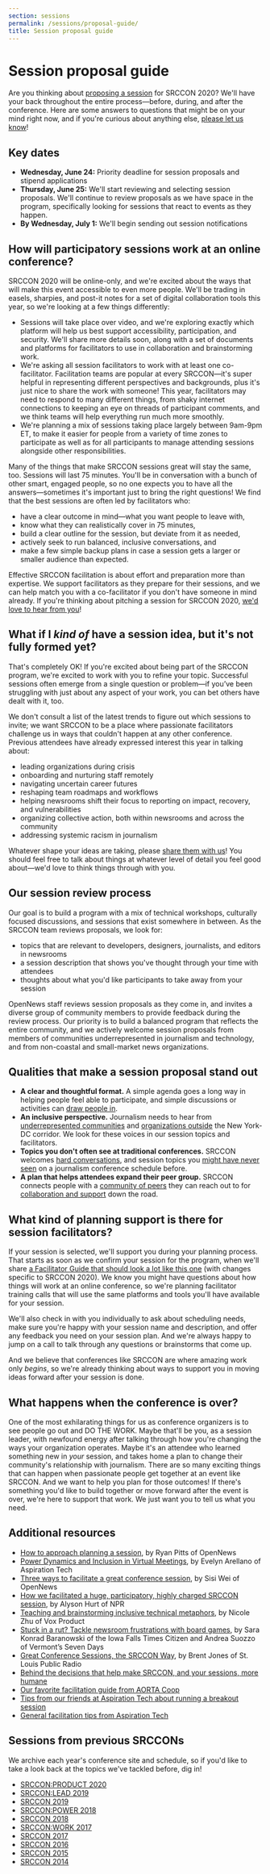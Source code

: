 ```yaml
---
section: sessions
permalink: /sessions/proposal-guide/
title: Session proposal guide
---
```


# Session proposal guide

Are you thinking about [proposing a session](/participation/form) for SRCCON 2020? We'll have your back throughout the entire process—before, during, and after the conference. Here are some answers to questions that might be on your mind right now, and if you're curious about anything else, [please let us know](mailto:srccon@opennews.org)!

## Key dates

* **Wednesday, June 24:** Priority deadline for session proposals and stipend applications
* **Thursday, June 25:** We'll start reviewing and selecting session proposals. We'll continue to review proposals as we have space in the program, specifically looking for sessions that react to events as they happen.
* **By Wednesday, July 1:** We'll begin sending out session notifications

## How will participatory sessions work at an online conference?

SRCCON 2020 will be online-only, and we're excited about the ways that will make this event accessible to even more people. We'll be trading in easels, sharpies, and post-it notes for a set of digital collaboration tools this year, so we're looking at a few things differently:

* Sessions will take place over video, and we're exploring exactly which platform will help us best support accessibility, participation, and security. We'll share more details soon, along with a set of documents and platforms for facilitators to use in collaboration and brainstorming work.
* We're asking all session facilitators to work with at least one co-facilitator. Facilitation teams are popular at every SRCCON—it's super helpful in representing different perspectives and backgrounds, plus it's just nice to share the work with someone! This year, facilitators may need to respond to many different things, from shaky internet connections to keeping an eye on threads of participant comments, and we think teams will help everything run much more smoothly.
* We're planning a mix of sessions taking place largely between 9am-9pm ET, to make it easier for people from a variety of time zones to participate as well as for all participants to manage attending sessions alongside other responsibilities.

Many of the things that make SRCCON sessions great will stay the same, too. Sessions will last 75 minutes. You'll be in conversation with a bunch of other smart, engaged people, so no one expects you to have all the answers—sometimes it's important just to bring the right questions! We find that the best sessions are often led by facilitators who:

* have a clear outcome in mind—what you want people to leave with,
* know what they can realistically cover in 75 minutes,  
* build a clear outline for the session, but deviate from it as needed,
* actively seek to run balanced, inclusive conversations, and
* make a few simple backup plans in case a session gets a larger or smaller audience than expected.

Effective SRCCON facilitation is about effort and preparation more than expertise. We support facilitators as they prepare for their sessions, and we can help match you with a co-facilitator if you don't have someone in mind already. If you're thinking about pitching a session for SRCCON 2020, [we'd love to hear from you](/participation/form)!

## What if I _kind of_ have a session idea, but it's not fully formed yet?

That's completely OK! If you're excited about being part of the SRCCON program, we're excited to work with you to refine your topic. Successful sessions often emerge from a single question or problem—if you’ve been struggling with just about any aspect of your work, you can bet others have dealt with it, too.

We don't consult a list of the latest trends to figure out which sessions to invite; we want SRCCON to be a place where passionate facilitators challenge us in ways that couldn't happen at any other conference. Previous attendees have already expressed interest this year in talking about:

* leading organizations during crisis
* onboarding and nurturing staff remotely
* navigating uncertain career futures
* reshaping team roadmaps and workflows
* helping newsrooms shift their focus to reporting on impact, recovery, and vulnerabilities
* organizing collective action, both within newsrooms and across the community
* addressing systemic racism in journalism

Whatever shape your ideas are taking, please [share them with us](/participation/form)! You should feel free to talk about things at whatever level of detail you feel good about—we'd love to think things through with you.

## Our session review process

Our goal is to build a program with a mix of technical workshops, culturally focused discussions, and sessions that exist somewhere in between. As the SRCCON team reviews proposals, we look for:

* topics that are relevant to developers, designers, journalists, and editors in newsrooms
* a session description that shows you've thought through your time with attendees
* thoughts about what you'd like participants to take away from your session

OpenNews staff reviews session proposals as they come in, and invites a diverse group of community members to provide feedback during the review process. Our priority is to build a balanced program that reflects the entire community, and we actively welcome session proposals from members of communities underrepresented in journalism and technology, and from non-coastal and small-market news organizations.

## Qualities that make a session proposal stand out

* **A clear and thoughtful format.** A simple agenda goes a long way in helping people feel able to participate, and simple discussions or activities can [draw people in](https://2016.srccon.org/schedule/#_session-illustrating-investigations).
* **An inclusive perspective.** Journalism needs to hear from [underrepresented communities](https://2016.srccon.org/schedule/#_session-underrepresented-managers) and [organizations outside](https://2017.srccon.org/schedule/#_session-local-data-journalism) the New York-DC corridor. We look for these voices in our session topics and facilitators.
* **Topics you don't often see at traditional conferences.** SRCCON welcomes [hard conversations](https://work.srccon.org/schedule/#_session-mental-health-support), and session topics you [might have never seen](https://2017.srccon.org/schedule/#_session-overcoming-personality-traits) on a journalism conference schedule before.
* **A plan that helps attendees expand their peer group.** SRCCON connects people with a [community of peers](https://2017.srccon.org/schedule/#_session-people-of-color-newsrooms) they can reach out to for [collaboration and support](https://work.srccon.org/schedule/#_session-like-a-boss) down the road.

## What kind of planning support is there for session facilitators?

If your session is selected, we'll support you during your planning process. That starts as soon as we confirm your session for the program, when we'll share [a Facilitator Guide that should look a lot like this one](https://product.srccon.org/facilitators/) (with changes specific to SRCCON 2020). We know you might have questions about how things will work at an online conference, so we're planning facilitator training calls that will use the same platforms and tools you'll have available for your session.

We'll also check in with you individually to ask about scheduling needs, make sure you're happy with your session name and description, and offer any feedback you need on your session plan. And we're always happy to jump on a call to talk through any questions or brainstorms that come up.

And we believe that conferences like SRCCON are where amazing work only _begins_, so we're already thinking about ways to support you in moving ideas forward after your session is done.

## What happens when the conference is over?

One of the most exhilarating things for us as conference organizers is to see people go out and DO THE WORK. Maybe that'll be you, as a session leader, with newfound energy after talking through how you're changing the ways your organization operates. Maybe it's an attendee who learned something new in _your_ session, and takes home a plan to change their community's relationship with journalism. There are so many exciting things that can happen when passionate people get together at an event like SRCCON. And we want to help you plan for those outcomes! If there's something you'd like to build together or move forward after the event is over, we're here to support that work. We just want you to tell us what you need.

## Additional resources
 
* [How to approach planning a session](https://opennews.org/blog/srccon-session-planning/), by Ryan Pitts of OpenNews
* [Power Dynamics and Inclusion in Virtual Meetings](https://aspirationtech.org/blog/virtualmeetingpowerdynamics), by Evelyn Arellano of Aspiration Tech
* [Three ways to facilitate a great conference session](https://opennews.org/blog/srccon-facilitator-recs-one/), by Sisi Wei of OpenNews
* [How we facilitated a huge, participatory, highly charged SRCCON session](https://opennews.org/blog/srccon-facilitator-recs-two/), by Alyson Hurt of NPR
* [Teaching and brainstorming inclusive technical metaphors](https://source.opennews.org/articles/teaching-and-brainstorming-inclusive-technical-met/), by Nicole Zhu of Vox Product
* [Stuck in a rut? Tackle newsroom frustrations with board games](https://source.opennews.org/articles/newsroom-frustration-games/), by Sara Konrad Baranowski of the Iowa Falls Times Citizen and Andrea Suozzo of Vermont’s Seven Days
* [Great Conference Sessions, the SRCCON Way](https://source.opennews.org/articles/srccon-great-conference-sessions/), by Brent Jones of St. Louis Public Radio
* [Behind the decisions that help make SRCCON, and your sessions, more humane](https://opennews.org/blog/srccon-human-stuff/)
* [Our favorite facilitation guide from AORTA Coop](https://aorta.coop/portfolio_page/facilitation-in-motion/)
* [Tips from our friends at Aspiration Tech about running a breakout session](https://facilitation.aspirationtech.org/index.php?title=Facilitation:Break-Outs)
* [General facilitation tips from Aspiration Tech](https://facilitation.aspirationtech.org/index.php?title=Facilitation:Facilitator_Guidelines)

## Sessions from previous SRCCONs

We archive each year's conference site and schedule, so if you'd like to take a look back at the topics we've tackled before, dig in!

* [SRCCON:PRODUCT 2020](https://product.srccon.org/schedule/)
* [SRCCON:LEAD 2019](https://lead.srccon.org/schedule/)
* [SRCCON 2019](https://2019.srccon.org/schedule/)
* [SRCCON:POWER 2018](https://power.srccon.org/schedule/)
* [SRCCON 2018](https://2018.srccon.org/schedule/)
* [SRCCON:WORK 2017](https://work.srccon.org/schedule/)
* [SRCCON 2017](https://2017.srccon.org/schedule/)
* [SRCCON 2016](https://2016.srccon.org/schedule/)
* [SRCCON 2015](https://2015.srccon.org/schedule/)
* [SRCCON 2014](https://2014.srccon.org/schedule/)